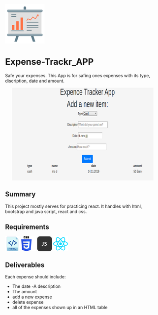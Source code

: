 ![](https://github.com/benjaminheine/Expense_Tracker/blob/master/financial-report.png)
# Expense-Trackr_APP
Safe your expenses. This App is for safing ones expenses with its type, discription, date and amount.
<p align="center">
  <img width="460" height="300" src="https://github.com/benjaminheine/Expense_Tracker/blob/master/ExpenseTrackerApp.png">
</p>

## Summary
This project mostly serves for practicing react. 
It handles with html, bootstrap and java script, react and css.
## Requirements

![Expense Tracker App](https://github.com/benjaminheine/Expense_Tracker/blob/master/icon_html_256_30059.png) ![](https://github.com/benjaminheine/Expense_Tracker/blob/master/css.png) ![](https://github.com/benjaminheine/Expense_Tracker/blob/master/js_3720.png) ![](https://github.com/benjaminheine/Expense_Tracker/blob/master/react.png)

## Deliverables
Each expense should include:
- The date
-A description
- The amount
- add a new expense
- delete expense
- all of the expenses shown up in an HTML table
